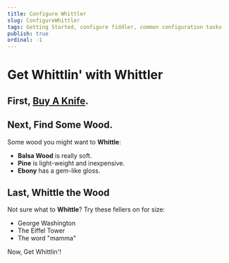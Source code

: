 ```yaml
---
title: Configure Whittler
slug: ConfigureWhittler
tags: Getting Started, configure fiddler, common configuration tasks
publish: true
ordinal: -1
---
```


Get Whittlin' with Whittler
===========================

First, [Buy A Knife][1].
----------------------------

Next, Find Some Wood.
---------------------

Some wood you might want to **Whittle**:

+ **Balsa Wood** is really soft.
+ **Pine** is light-weight and inexpensive.
+ **Ebony** has a gem-like gloss.

Last, Whittle the Wood
----------------------

Not sure what to **Whittle**? Try these fellers on for size:

+ George Washington
+ The Eiffel Tower
+ The word "mamma"

Now, Get Whittlin'!

[1]: http://ebay.com
